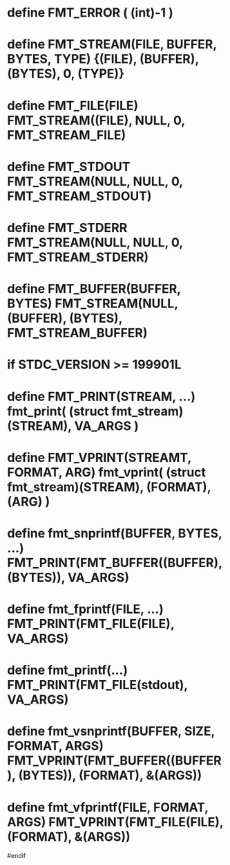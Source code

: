 
# define FMT_ERROR                                      ( (int)-1 )
# define FMT_STREAM(FILE, BUFFER, BYTES, TYPE)          {(FILE), (BUFFER), (BYTES), 0, (TYPE)}
# define FMT_FILE(FILE)                                 FMT_STREAM((FILE), NULL, 0, FMT_STREAM_FILE)
# define FMT_STDOUT                                     FMT_STREAM(NULL, NULL, 0, FMT_STREAM_STDOUT)
# define FMT_STDERR                                     FMT_STREAM(NULL, NULL, 0, FMT_STREAM_STDERR)
# define FMT_BUFFER(BUFFER, BYTES)                      FMT_STREAM(NULL, (BUFFER), (BYTES), FMT_STREAM_BUFFER)

# if __STDC_VERSION__ >= 199901L                        
#   define FMT_PRINT(STREAM, ...)                       fmt_print( (struct fmt_stream)(STREAM), __VA_ARGS__ )
#   define FMT_VPRINT(STREAMT, FORMAT, ARG)             fmt_vprint( (struct fmt_stream)(STREAM), (FORMAT), (ARG) )
#   define fmt_snprintf(BUFFER, BYTES, ...)             FMT_PRINT(FMT_BUFFER((BUFFER), (BYTES)), __VA_ARGS__)
#   define fmt_fprintf(FILE, ...)                       FMT_PRINT(FMT_FILE(FILE), __VA_ARGS__)
#   define fmt_printf(...)                              FMT_PRINT(FMT_FILE(stdout), __VA_ARGS__)
#   define fmt_vsnprintf(BUFFER, SIZE, FORMAT, ARGS)    FMT_VPRINT(FMT_BUFFER((BUFFER), (BYTES)), (FORMAT), &(ARGS))
#   define fmt_vfprintf(FILE, FORMAT, ARGS)             FMT_VPRINT(FMT_FILE(FILE), (FORMAT), &(ARGS))
#endif
